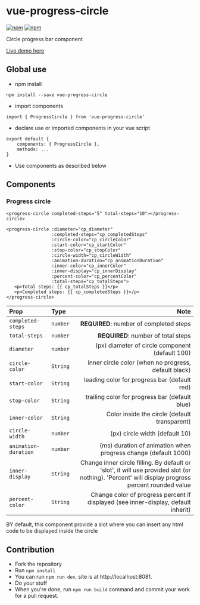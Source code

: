 # vue-progress-circle
[![npm](https://img.shields.io/npm/v/vue-progress-circle.svg)](https://www.npmjs.com/package/vue-progress-circle)
[![npm](https://img.shields.io/npm/dt/vue-progress-circle.svg)](https://www.npmjs.com/package/vue-progress-circle)

Circle progress bar component

[Live demo here](https://keiwen.github.io/vue-progress-circle/)

## Global use
- npm install
```
npm install --save vue-progress-circle
```
- import components
```
import { ProgressCircle } from 'vue-progress-circle'
```
- declare use or imported components in your vue script
```
export default {
    components: { ProgressCircle },
    methods: ...
}
```
- Use components as described below

## Components
### Progress circle
```
<progress-circle completed-steps="5" total-steps="10"></progress-circle>
```
```
<progress-circle :diameter="cp_diameter"
                 :completed-steps="cp_completedSteps"
                 :circle-color="cp_circleColor"
                 :start-color="cp_startColor"
                 :stop-color="cp_stopColor"
                 :circle-width="cp_circleWidth"
                 :animation-duration="cp_animationDuration"
                 :inner-color="cp_innerColor"
                 :inner-display="cp_innerDisplay"
                 :percent-color="cp_percentColor"
                 :total-steps="cp_totalSteps">
   <p>Total steps: {{ cp_totalSteps }}</p>
   <p>Completed steps: {{ cp_completedSteps }}</p>
</progress-circle>
```


| Prop | Type | Note
| :--- | :--- | ---: |
| `completed-steps` | `number` | **REQUIRED**: number of completed steps |
| `total-steps` | `number` | **REQUIRED**: number of total steps |
| `diameter` | `number` | (px) diameter of circle component (default 100) |
| `circle-color` | `String` | inner circle color (when no progress, default black) |
| `start-color` | `String` | leading color for progress bar (default red) |
| `stop-color` | `String` | trailing color for progress bar (default blue) |
| `inner-color` | `String` | Color inside the circle (default transparent) |
| `circle-width` | `number` | (px) circle width (default 10) |
| `animation-duration` | `number` | (ms) duration of animation when progress change (default 1000) |
| `inner-display` | `String` | Change inner circle filling. By default or 'slot', it will use provided slot (or nothing). 'Percent' will display progress percent rounded value |
| `percent-color` | `String` | Change color of progress percent if displayed (see inner-display, default inherit) |

BY default, this component provide a slot where you can insert any html code
to be displayed inside the circle

## Contribution
- Fork the repository
- Run `npm install`
- You can run `npm run dev`, site is at http://localhost:8081.
- Do your stuff
- When you're done, run `npm run build` command and commit your work for a pull request.
